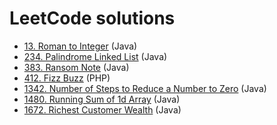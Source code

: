 # LeetCode solutions

- [13. Roman to Integer](/13-roman-to-integer/) (Java)
- [234. Palindrome Linked List](/234-palindrome-linked-list/) (Java)
- [383. Ransom Note](/383-ransom-note/) (Java)
- [412. Fizz Buzz](/412-fizz-buzz/) (PHP)
- [1342. Number of Steps to Reduce a Number to Zero](/1342-number-of-steps-to-reduce-a-number-to-zero/) (Java)
- [1480. Running Sum of 1d Array](/1480-running-sum-of-1d-array/) (Java)
- [1672. Richest Customer Wealth](/1672-richest-customer-wealth/) (Java)

